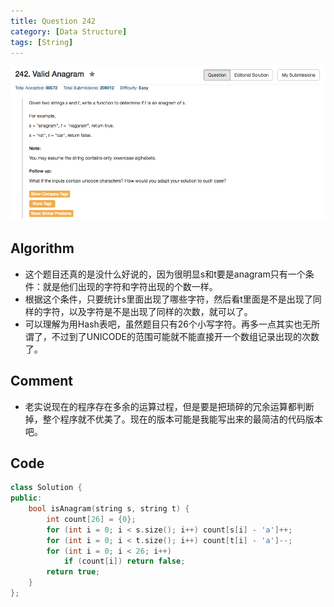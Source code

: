 ```yaml
---
title: Question 242
category: [Data Structure]
tags: [String]
---
```


![Description](../Assets/Figure/question242.png)

## Algorithm 

- 这个题目还真的是没什么好说的，因为很明显s和t要是anagram只有一个条件：就是他们出现的字符和字符出现的个数一样。
- 根据这个条件，只要统计s里面出现了哪些字符，然后看t里面是不是出现了同样的字符，以及字符是不是出现了同样的次数，就可以了。
- 可以理解为用Hash表吧，虽然题目只有26个小写字符。再多一点其实也无所谓了，不过到了UNICODE的范围可能就不能直接开一个数组记录出现的次数了。

## Comment

- 老实说现在的程序存在多余的运算过程，但是要是把琐碎的冗余运算都判断掉，整个程序就不优美了。现在的版本可能是我能写出来的最简洁的代码版本吧。

## Code

```c++
class Solution {
public:
    bool isAnagram(string s, string t) {
        int count[26] = {0};
        for (int i = 0; i < s.size(); i++) count[s[i] - 'a']++;
        for (int i = 0; i < t.size(); i++) count[t[i] - 'a']--;
        for (int i = 0; i < 26; i++)
            if (count[i]) return false;
        return true;
    }
};
```